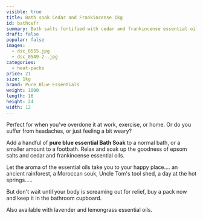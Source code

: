 ```yaml
---
visible: true
title: Bath soak Cedar and Frankincense 1kg
id: bathcefr
summary: Bath salts fortified with cedar and frankincense essential oils - 1kg
draft: false
popular: false
images:
  - dsc_0555.jpg
  - dsc_0549-2-.jpg
categories:
  - heat-packs
price: 21
size: 1kg
brand: Pure Blue Essentials
weight: 1000
length: 16
height: 24
width: 12
---
```

Perfect for when you've overdone it at work, exercise, or home. Or do you suffer from headaches, or just feeling a bit weary?  

Add a handful of **pure blue essential Bath Soak** to a normal bath, or a smaller amount to a footbath.  Relax and soak up the goodness of epsom salts and cedar and frankincense essential oils.  

Let the aroma of the essential oils take you to your happy place.... an ancient rainforest, a Moroccan souk, Uncle Tom's tool shed, a day at the hot springs.....

But don't wait until your body is screaming out for relief, buy a pack now and keep it in the bathroom cupboard.

Also available with lavender and lemongrass essential oils.